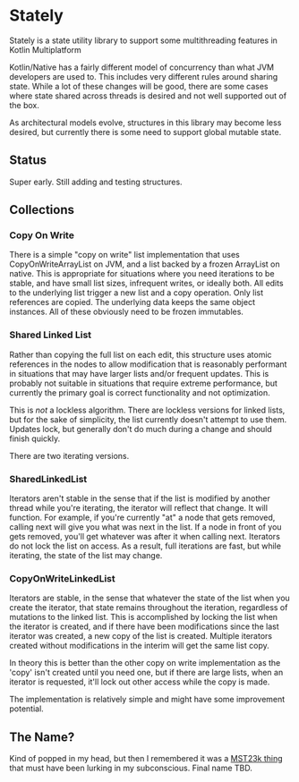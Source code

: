 # Stately

Stately is a state utility library to support some multithreading features in Kotlin Multiplatform

Kotlin/Native has a fairly different model of concurrency than what JVM developers are used to. This includes very 
different rules around sharing state. While a lot of these changes will be good, there are some cases where state 
shared across threads is desired and not well supported out of the box.

As architectural models evolve, structures in this library may become less desired, but currently there is some need
to support global mutable state.

## Status

Super early. Still adding and testing structures.

## Collections

### Copy On Write

There is a simple "copy on write" list implementation that uses CopyOnWriteArrayList on JVM, and a list backed by
a frozen ArrayList on native. This is appropriate for situations where you need iterations to be stable, and have small
list sizes, infrequent writes, or ideally both. All edits to the underlying list trigger a new list and a copy operation.
Only list references are copied. The underlying data keeps the same object instances. All of these obviously need to be 
frozen immutables.

### Shared Linked List

Rather than copying the full list on each edit, this structure uses atomic references in the nodes to allow modification
that is reasonably performant in situations that may have larger lists and/or frequent updates. This is probably not
suitable in situations that require extreme performance, but currently the primary goal is correct functionality and 
not optimization.

This is *not* a lockless algorithm. There are lockless versions for linked lists, but for the sake of simplicity, the 
list currently doesn't attempt to use them. Updates lock, but generally don't do much during a change and should finish
quickly.

There are two iterating versions.

### SharedLinkedList

Iterators aren't stable in the sense that if the list is modified by another thread while you're iterating, the iterator
will reflect that change. It will function. For example, if you're currently "at" a node that gets removed, calling
next will give you what was next in the list. If a node in front of you gets removed, you'll get whatever was after it
when calling next. Iterators do not lock the list on access. As a result, full iterations are fast, but while iterating,
the state of the list may change.

### CopyOnWriteLinkedList

Iterators are stable, in the sense that whatever the state of the list when you create the iterator, that state remains
throughout the iteration, regardless of mutations to the linked list. This is accomplished by locking the list when
the iterator is created, and if there have been modifications since the last iterator was created, a new copy of the 
list is created. Multiple iterators created without modifications in the interim will get the same list copy.

In theory this is better than the other copy on write implementation as the 'copy' isn't created until you need one, 
but if there are large lists, when an iterator is requested, it'll lock out other access while the copy is made.

The implementation is relatively simple and might have some improvement potential.

## The Name?

Kind of popped in my head, but then I remembered it was a [MST23k thing](http://www.youtube.com/watch?v=ZKO6M8heGU0&t=9m8s)
that must have been lurking in my subconscious. Final name TBD.